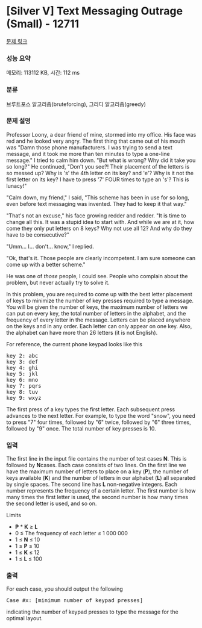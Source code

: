# [Silver V] Text Messaging Outrage (Small) - 12711 

[문제 링크](https://www.acmicpc.net/problem/12711) 

### 성능 요약

메모리: 113112 KB, 시간: 112 ms

### 분류

브루트포스 알고리즘(bruteforcing), 그리디 알고리즘(greedy)

### 문제 설명

<p>Professor Loony, a dear friend of mine, stormed into my office. His face was red and he looked very angry. The first thing that came out of his mouth was "Damn those phone manufacturers. I was trying to send a text message, and it took me more than ten minutes to type a one-line message." I tried to calm him down. "But what is wrong? Why did it take you so long?" He continued, "Don't you see?! Their placement of the letters is so messed up? Why is 's' the 4th letter on its key? and 'e'? Why is it not the first letter on its key? I have to press '7' FOUR times to type an 's'? This is lunacy!"</p>

<p>"Calm down, my friend," I said, "This scheme has been in use for so long, even before text messaging was invented. They had to keep it that way."</p>

<p>"That's not an excuse," his face growing redder and redder. "It is time to change all this. It was a stupid idea to start with. And while we are at it, how come they only put letters on 8 keys? Why not use all 12? And why do they have to be consecutive?"</p>

<p>"Umm... I... don't... know," I replied.</p>

<p>"Ok, that's it. Those people are clearly incompetent. I am sure someone can come up with a better scheme."</p>

<p>He was one of <em>those</em> people, I could see. People who complain about the problem, but never actually try to solve it. </p>

<p>In this problem, you are required to come up with the best letter placement of keys to minimize the number of key presses required to type a message. You will be given the number of keys, the maximum number of letters we can put on every key, the total number of letters in the alphabet, and the frequency of every letter in the message. Letters can be placed anywhere on the keys and in any order. Each letter can only appear on one key. Also, the alphabet can have more than 26 letters (it is not English).</p>

<p>For reference, the current phone keypad looks like this</p>

<pre>key 2: abc
key 3: def
key 4: ghi
key 5: jkl
key 6: mno
key 7: pqrs
key 8: tuv
key 9: wxyz
</pre>

<p>The first press of a key types the first letter. Each subsequent press advances to the next letter. For example, to type the word "snow", you need to press "7" four times, followed by "6" twice, followed by "6" three times, followed by "9" once. The total number of key presses is 10.</p>

### 입력 

 <p>The first line in the input file contains the number of test cases <strong>N</strong>. This is followed by <strong>N</strong>cases. Each case consists of two lines. On the first line we have the maximum number of letters to place on a key (<strong>P</strong>), the number of keys available (<strong>K</strong>) and the number of letters in our alphabet (<strong>L</strong>) all separated by single spaces. The second line has <strong>L</strong> non-negative integers. Each number represents the frequency of a certain letter. The first number is how many times the first letter is used, the second number is how many times the second letter is used, and so on.</p>

<p>Limits</p>

<ul>
	<li><strong>P</strong> * <strong>K</strong> ≥ <strong>L</strong> </li>
	<li>0 ≤ The frequency of each letter ≤ 1 000 000</li>
	<li>1 ≤ <strong>N</strong> ≤ 10</li>
	<li>1 ≤ <strong>P</strong> ≤ 10</li>
	<li>1 ≤ <strong>K</strong> ≤ 12</li>
	<li>1 ≤ <strong>L</strong> ≤ 100</li>
</ul>

### 출력 

 <p>For each case, you should output the following</p>

<pre>Case #x: [minimum number of keypad presses]
</pre>

<p>indicating the number of keypad presses to type the message for the optimal layout.</p>

